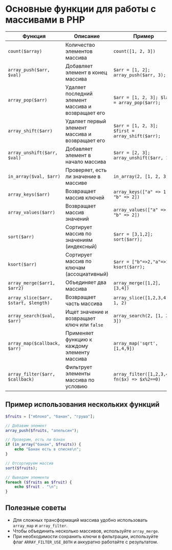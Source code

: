 # Основные функции для работы с массивами в PHP
| Функция                              | Описание                                           | Пример                                          | Результат                     |
| ------------------------------------ | -------------------------------------------------- | ----------------------------------------------- | ----------------------------- |
| `count($array)`                      | Количество элементов массива                       | `count([1, 2, 3])`                              | `3`                           |
| `array_push($arr, $val)`             | Добавляет элемент в конец массива                  | `$arr = [1, 2]; array_push($arr, 3);`           | `[1, 2, 3]`                   |
| `array_pop($arr)`                    | Удаляет последний элемент массива и возвращает его | `$arr = [1, 2, 3]; $last = array_pop($arr);`    | `$last = 3`, `$arr = [1, 2]`  |
| `array_shift($arr)`                  | Удаляет первый элемент массива и возвращает его    | `$arr = [1, 2, 3]; $first = array_shift($arr);` | `$first = 1`, `$arr = [2, 3]` |
| `array_unshift($arr, $val)`          | Добавляет элемент в начало массива                 | `$arr = [2, 3]; array_unshift($arr, 1);`        | `[1, 2, 3]`                   |
| `in_array($val, $arr)`               | Проверяет, есть ли значение в массиве              | `in_array(2, [1, 2, 3])`                        | `true`                        |
| `array_keys($arr)`                   | Возвращает массив ключей                           | `array_keys(["a" => 1, "b" => 2])`              | `["a", "b"]`                  |
| `array_values($arr)`                 | Возвращает массив значений                         | `array_values(["a" => 1, "b" => 2])`            | `[1, 2]`                      |
| `sort($arr)`                         | Сортирует массив по значениям (индексный)          | `$arr = [3,1,2]; sort($arr);`                   | `[1, 2, 3]`                   |
| `ksort($arr)`                        | Сортирует массив по ключам (ассоциативный)         | `$arr = ["b"=>2,"a"=>1]; ksort($arr);`          | `["a"=>1, "b"=>2]`            |
| `array_merge($arr1, $arr2)`          | Объединяет два массива                             | `array_merge([1,2], [3,4])`                     | `[1, 2, 3, 4]`                |
| `array_slice($arr, $start, $length)` | Возвращает часть массива                           | `array_slice([1,2,3,4], 1, 2)`                  | `[2, 3]`                      |
| `array_search($val, $arr)`           | Ищет значение и возвращает ключ или `false`        | `array_search(2, [1, 2, 3])`                    | `1`                           |
| `array_map($callback, $arr)`         | Применяет функцию к каждому элементу массива       | `array_map('sqrt', [1,4,9])`                    | `[1, 2, 3]`                   |
| `array_filter($arr, $callback)`      | Фильтрует элементы массива по условию              | `array_filter([1,2,3,4], fn($x) => $x%2==0)`    | `[2, 4]` (ключи сохраняются)  |

## Пример использования нескольких функций
```php
$fruits = ["яблоко", "банан", "груша"];

// Добавим элемент
array_push($fruits, "апельсин");

// Проверим, есть ли банан
if (in_array("банан", $fruits)) {
    echo "Банан есть в списке\n";
}

// Отсортируем массив
sort($fruits);

// Выведем элементы
foreach ($fruits as $fruit) {
    echo $fruit . "\n";
}
```

## Полезные советы
- Для сложных трансформаций массива удобно использовать `array_map` и `array_filter`.
- Чтобы объединить несколько массивов, используйте `array_merge`.
- При необходимости сохранить ключи в фильтрации, используйте флаг `ARRAY_FILTER_USE_BOTH` и аккуратно работайте с результатом.
